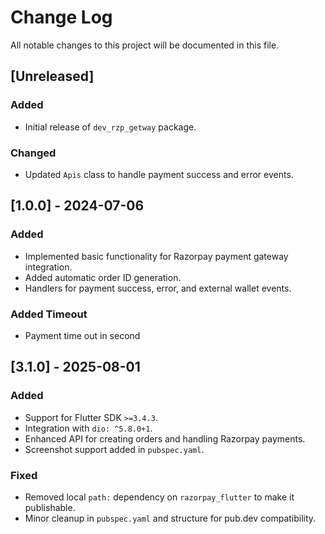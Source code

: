 # Change Log

All notable changes to this project will be documented in this file.

## [Unreleased]

### Added

- Initial release of `dev_rzp_getway` package.

### Changed

- Updated `Apis` class to handle payment success and error events.

## [1.0.0] - 2024-07-06

### Added

- Implemented basic functionality for Razorpay payment gateway integration.
- Added automatic order ID generation.
- Handlers for payment success, error, and external wallet events.

### Added Timeout

- Payment time out in second

## [3.1.0] - 2025-08-01

### Added
- Support for Flutter SDK `>=3.4.3`.
- Integration with `dio: ^5.8.0+1`.
- Enhanced API for creating orders and handling Razorpay payments.
- Screenshot support added in `pubspec.yaml`.

### Fixed
- Removed local `path:` dependency on `razorpay_flutter` to make it publishable.
- Minor cleanup in `pubspec.yaml` and structure for pub.dev compatibility.
